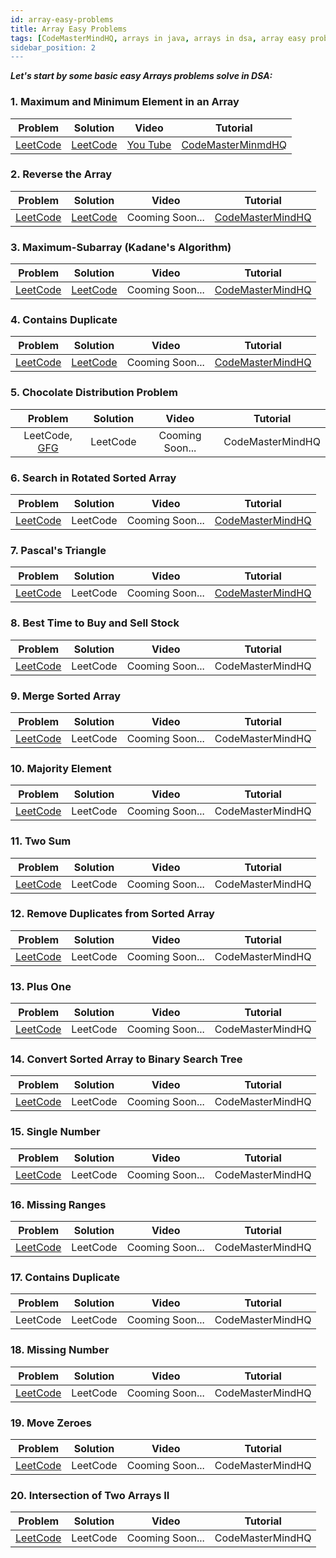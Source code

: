 ```yaml
---
id: array-easy-problems
title: Array Easy Problems
tags: [CodeMasterMindHQ, arrays in java, arrays in dsa, array easy problems, array, max-min, reverse array, max-sub-array, Pascal's Triangle]
sidebar_position: 2
---
```



***Let's start by some basic easy Arrays problems solve in DSA:***

### 1. Maximum and Minimum Element in an Array 
   
   | Problem | Solution | Video |Tutorial |
   |:-------:|:--------:|:--------:|:--------:|
   | [LeetCode](https://leetcode.com/discuss/interview-question/3593060/Maximum-and-Minimum-Element-in-an-Array) | [LeetCode](https://leetcode.com/discuss/interview-question/3593060/Maximum-and-Minimum-Element-in-an-Array/1915347) |[You Tube](https://youtu.be/iSyadA99UYE) | [CodeMasterMinmdHQ](/courses/dsa/array/solutions/array-easy-problems-solution#1-maximum-and-minimum-element-in-an-array) |
### 2. Reverse the Array 
   
   | Problem | Solution |Video |Tutorial |
   |:-------:|:--------:|:--------:|:--------:|
   | [LeetCode](https://leetcode.com/discuss/interview-question/3593148/Reverse-the-Array) |[LeetCode](https://leetcode.com/discuss/interview-question/3593148/Reverse-the-Array/1915383) |Cooming Soon... | [CodeMasterMindHQ](https://github.com/Ajay-Dhangar/CodeMastermindHQ/blob/main/solution/arrays/easy/code-in-java/Ex_2.java) |

### 3. Maximum-Subarray (Kadane's Algorithm) 

   | Problem | Solution |Video |Tutorial |
   |:-------:|:--------:|:--------:|:--------:|
   | [LeetCode](https://leetcode.com/problems/maximum-subarray/) |[LeetCode](https://leetcode.com/problems/maximum-subarray/solutions/2671118/runtime-1ms-and-faster-100-in-java-easy-and-understanding-solution-in-java/) |Cooming Soon... | [CodeMasterMindHQ](https://github.com/Ajay-Dhangar/CodeMastermindHQ/blob/main/solution/arrays/easy/code-in-java/Ex_3.java) |

### 4. Contains Duplicate 

   | Problem | Solution |Video |Tutorial |
   |:-------:|:--------:|:--------:|:--------:|
   | [LeetCode](https://leetcode.com/problems/contains-duplicate/) |[LeetCode](https://leetcode.com/problems/contains-duplicate/solutions/2671057/easy-and-very-understanding-solution-in-java/) |Cooming Soon... | [CodeMasterMindHQ](https://github.com/Ajay-Dhangar/CodeMastermindHQ/blob/main/solution/arrays/easy/code-in-java/Ex_4.java) |

### 5. Chocolate Distribution Problem 

   | Problem | Solution |Video |Tutorial |
   |:-------:|:--------:|:--------:|:--------:|
   | LeetCode, [GFG](https://practice.geeksforgeeks.org/problems/chocolate-distribution-problem3825/1) |LeetCode |Cooming Soon... | CodeMasterMindHQ|

### 6. Search in Rotated Sorted Array 

   | Problem | Solution |Video |Tutorial |
   |:-------:|:--------:|:--------:|:--------:|
   | [LeetCode](https://leetcode.com/problems/search-in-rotated-sorted-array/) |LeetCode |Cooming Soon... | [CodeMasterMindHQ](/courses/dsa/array/solutions/array-easy-problems-solution#6-search-in-rotated-sorted-array)|

### 7. Pascal's Triangle 

   | Problem | Solution |Video |Tutorial |
   |:-------:|:--------:|:--------:|:--------:|
   | [LeetCode](https://leetcode.com/problems/pascals-triangle/) |LeetCode |Cooming Soon... | [CodeMasterMindHQ](https://github.com/Ajay-Dhangar/CodeMastermindHQ/blob/main/solution/arrays/easy/code-in-java/Ex_7.java)|

### 8. Best Time to Buy and Sell Stock 

   | Problem | Solution |Video |Tutorial |
   |:-------:|:--------:|:--------:|:--------:|
   | [LeetCode](https://leetcode.com/problems/best-time-to-buy-and-sell-stock/) |LeetCode |Cooming Soon... | CodeMasterMindHQ|

### 9.  Merge Sorted Array 

   | Problem | Solution |Video |Tutorial |
   |:-------:|:--------:|:--------:|:--------:|
   | [LeetCode](https://leetcode.com/problems/merge-sorted-array/) |LeetCode |Cooming Soon... | CodeMasterMindHQ|

### 10. Majority Element

   | Problem | Solution |Video |Tutorial |
   |:-------:|:--------:|:--------:|:--------:|
   | [LeetCode](https://leetcode.com/problems/majority-element/) |LeetCode |Cooming Soon... | CodeMasterMindHQ|

### 11. Two Sum

   | Problem | Solution |Video |Tutorial |
   |:-------:|:--------:|:--------:|:--------:|
   | [LeetCode](https://leetcode.com/problems/two-sum/) |LeetCode |Cooming Soon... | CodeMasterMindHQ|

### 12. Remove Duplicates from Sorted Array

   | Problem | Solution |Video |Tutorial |
   |:-------:|:--------:|:--------:|:--------:|
   | [LeetCode](https://leetcode.com/problems/remove-duplicates-from-sorted-array/) |LeetCode |Cooming Soon... | CodeMasterMindHQ|

### 13. Plus One

   | Problem | Solution |Video |Tutorial |
   |:-------:|:--------:|:--------:|:--------:|
   | [LeetCode](https://leetcode.com/problems/plus-one/) |LeetCode |Cooming Soon... | CodeMasterMindHQ|

### 14. Convert Sorted Array to Binary Search Tree

   | Problem | Solution |Video |Tutorial |
   |:-------:|:--------:|:--------:|:--------:|
   | [LeetCode](https://leetcode.com/problems/convert-sorted-array-to-binary-search-tree/) |LeetCode |Cooming Soon... | CodeMasterMindHQ|

### 15. Single Number

   | Problem | Solution |Video |Tutorial |
   |:-------:|:--------:|:--------:|:--------:|
   |[LeetCode](https://leetcode.com/problems/single-number/) |LeetCode |Cooming Soon... | CodeMasterMindHQ|

### 16. Missing Ranges

   | Problem | Solution |Video |Tutorial |
   |:-------:|:--------:|:--------:|:--------:|
   | [LeetCode](https://leetcode.com/problems/missing-ranges/) |LeetCode |Cooming Soon... | CodeMasterMindHQ|

### 17. Contains Duplicate

   | Problem | Solution |Video |Tutorial |
   |:-------:|:--------:|:--------:|:--------:|
   | LeetCode |LeetCode |Cooming Soon... | CodeMasterMindHQ|

### 18. Missing Number

   | Problem | Solution |Video |Tutorial |
   |:-------:|:--------:|:--------:|:--------:|
   | [LeetCode](https://leetcode.com/problems/missing-number/) |LeetCode |Cooming Soon... | CodeMasterMindHQ|

### 19. Move Zeroes

   | Problem | Solution |Video |Tutorial |
   |:-------:|:--------:|:--------:|:--------:|
   | [LeetCode](https://leetcode.com/problems/move-zeroes/) |LeetCode |Cooming Soon... | CodeMasterMindHQ|

### 20. Intersection of Two Arrays II

   | Problem | Solution |Video |Tutorial |
   |:-------:|:--------:|:--------:|:--------:|
   | [LeetCode](https://leetcode.com/problems/intersection-of-two-arrays-ii/) |LeetCode |Cooming Soon... | CodeMasterMindHQ|
